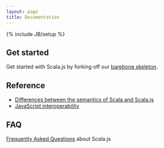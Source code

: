 ```yaml
---
layout: page
title: Documentation
---
```

{% include JB/setup %}

## Get started

Get started with Scala.js by forking off our
[barebone skeleton](https://github.com/sjrd/scala-js-example-app).

## Reference

*   [Differences between the semantics of Scala and Scala.js](./semantics.html)
*   [JavaScript interoperability](./js-interoperability.html)

## FAQ

[Frequently Asked Questions](./faq.html) about Scala.js
